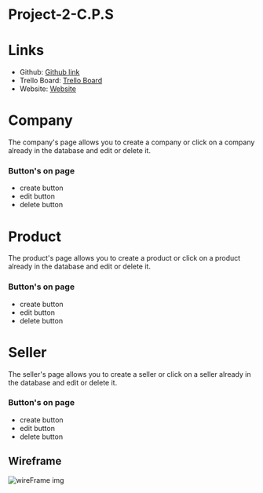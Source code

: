 # Project-2-C.P.S

# Links
- Github: [Github link](https://git.generalassemb.ly/IanGtHbE1/Project-2-C.P.S.git)
- Trello Board: [Trello Board](https://trello.com/invite/b/U3oCwYcn/b95b676766a1c2e1ea65994bd6fee9f4/project-2)
- Website: [Website]()

# Company

The company's page allows you to create a company or click on a company already in the database and edit or delete it.

### Button's on page
- create button
- edit button 
- delete button

# Product

The product's page allows you to create a product or click on a product already in the database and edit or delete it.

### Button's on page
- create button
- edit button 
- delete button

# Seller

The seller's page allows you to create a seller or click on a seller already in the database and edit or delete it.

### Button's on page
- create button
- edit button 
- delete button

## Wireframe

![wireFrame img](https://lh3.googleusercontent.com/HFz7yPgbhitBKlfVqsaF0qmECLSjJOGfdybld3MRd2B0vn8Ff80gTNDZDmmfe5TGtHSwjY7c505QAKfWvU-Vns_pJM4dM0YXeh8Gmy4gN68VP2989ypkryEPBcrp24apELtGs5O15M7ANuHJfeBXvu2-F8Z54uJoW7QsXTdyb-Rrxg_Rt_0A0iK0adbSVygzJAQQnwO63dmy2z4sMeD9U3bWk115efW0Beoqlyx1vnJlLqjrlGxCkMKT5Sfs1NhH_OOJVOBcIZPeNr-WeEBWfWU97Zq9xGdgypw66zr2wh2AVz5lv_an4E7vngYwyAutryo1FiqJlRJ0K7nV2li8876D9ZyVMAorhtt16vRHqE4cjlKbXu8l4y15lX97MeT0R3Pwk6euUEuPT5c0KXFLD_5fWoWpHi6J1eAahDYHTXLpf0VxQ1y2OKDouZSXysuUIl1HxQqWB43FeZFHS5M8mAVo42Y3QMbBPvoGNK3SnxAhWU8ADcdFUfeq1uBGLosdHZaDSEySGGPEHtFFl7SV_qTp1X2_UVj_IZesRbXVuCsBUQ_knyRvQCOZ7Yflta3drR939Vk2jvCNtPOOTLAL-pdaJhr2DOvbOflWthnamjDp4oRefVp67GUC93ocuNLmBn1wiEEyszsL_tYO2NDomZ3sR4ppp0xSfalEhBd3GOvbxM6lMoK8tQ=w676-h1390-no)
